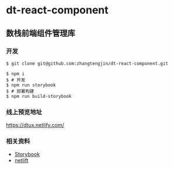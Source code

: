 # dt-react-component

## 数栈前端组件管理库
### 开发
```
$ git clone git@github.com:zhangtengjin/dt-react-component.git

$ npm i
$ # 开发
$ npm run storybook
$ # 部署构建
$ npm run build-storybook

```
### 线上预览地址
https://dtux.netlify.com/

### 相关资料
* [Storybook](https://storybook.js.org/)
* [netlift](https://www.netlify.com/)




